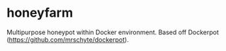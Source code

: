 # honeyfarm
Multipurpose honeypot within Docker environment. Based off Dockerpot (https://github.com/mrschyte/dockerpot).
